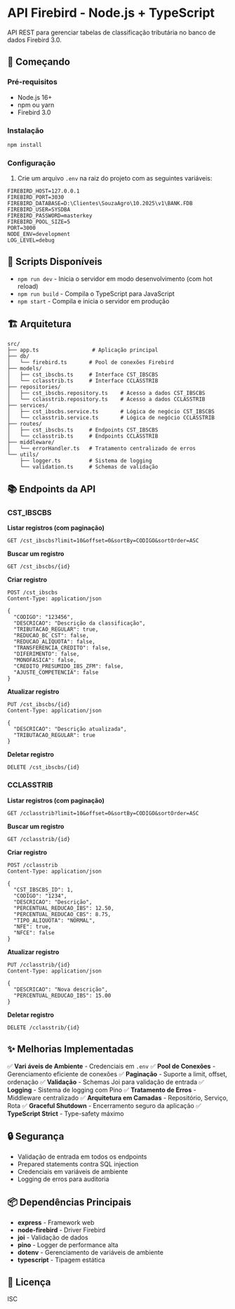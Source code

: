 # API Firebird - Node.js + TypeScript

API REST para gerenciar tabelas de classificação tributária no banco de dados Firebird 3.0.

## 🚀 Começando

### Pré-requisitos

- Node.js 16+
- npm ou yarn
- Firebird 3.0

### Instalação

```bash
npm install
```

### Configuração

1. Crie um arquivo `.env` na raiz do projeto com as seguintes variáveis:

```env
FIREBIRD_HOST=127.0.0.1
FIREBIRD_PORT=3030
FIREBIRD_DATABASE=D:\Clientes\SouzaAgro\10.2025\v1\BANK.FDB
FIREBIRD_USER=SYSDBA
FIREBIRD_PASSWORD=masterkey
FIREBIRD_POOL_SIZE=5
PORT=3000
NODE_ENV=development
LOG_LEVEL=debug
```

## 📝 Scripts Disponíveis

- `npm run dev` - Inicia o servidor em modo desenvolvimento (com hot reload)
- `npm run build` - Compila o TypeScript para JavaScript
- `npm start` - Compila e inicia o servidor em produção

## 🏗️ Arquitetura

```
src/
├── app.ts                 # Aplicação principal
├── db/
│   └── firebird.ts       # Pool de conexões Firebird
├── models/
│   ├── cst_ibscbs.ts     # Interface CST_IBSCBS
│   └── cclasstrib.ts     # Interface CCLASSTRIB
├── repositories/
│   ├── cst_ibscbs.repository.ts    # Acesso a dados CST_IBSCBS
│   └── cclasstrib.repository.ts    # Acesso a dados CCLASSTRIB
├── services/
│   ├── cst_ibscbs.service.ts       # Lógica de negócio CST_IBSCBS
│   └── cclasstrib.service.ts       # Lógica de negócio CCLASSTRIB
├── routes/
│   ├── cst_ibscbs.ts     # Endpoints CST_IBSCBS
│   └── cclasstrib.ts     # Endpoints CCLASSTRIB
├── middleware/
│   └── errorHandler.ts   # Tratamento centralizado de erros
└── utils/
    ├── logger.ts         # Sistema de logging
    └── validation.ts     # Schemas de validação
```

## 📚 Endpoints da API

### CST_IBSCBS

**Listar registros (com paginação)**
```
GET /cst_ibscbs?limit=10&offset=0&sortBy=CODIGO&sortOrder=ASC
```

**Buscar um registro**
```
GET /cst_ibscbs/{id}
```

**Criar registro**
```
POST /cst_ibscbs
Content-Type: application/json

{
  "CODIGO": "123456",
  "DESCRICAO": "Descrição da classificação",
  "TRIBUTACAO_REGULAR": true,
  "REDUCAO_BC_CST": false,
  "REDUCAO_ALIQUOTA": false,
  "TRANSFERENCIA_CREDITO": false,
  "DIFERIMENTO": false,
  "MONOFASICA": false,
  "CREDITO_PRESUMIDO_IBS_ZFM": false,
  "AJUSTE_COMPETENCIA": false
}
```

**Atualizar registro**
```
PUT /cst_ibscbs/{id}
Content-Type: application/json

{
  "DESCRICAO": "Descrição atualizada",
  "TRIBUTACAO_REGULAR": true
}
```

**Deletar registro**
```
DELETE /cst_ibscbs/{id}
```

### CCLASSTRIB

**Listar registros (com paginação)**
```
GET /cclasstrib?limit=10&offset=0&sortBy=CODIGO&sortOrder=ASC
```

**Buscar um registro**
```
GET /cclasstrib/{id}
```

**Criar registro**
```
POST /cclasstrib
Content-Type: application/json

{
  "CST_IBSCBS_ID": 1,
  "CODIGO": "1234",
  "DESCRICAO": "Descrição",
  "PERCENTUAL_REDUCAO_IBS": 12.50,
  "PERCENTUAL_REDUCAO_CBS": 8.75,
  "TIPO_ALIQUOTA": "NORMAL",
  "NFE": true,
  "NFCE": false
}
```

**Atualizar registro**
```
PUT /cclasstrib/{id}
Content-Type: application/json

{
  "DESCRICAO": "Nova descrição",
  "PERCENTUAL_REDUCAO_IBS": 15.00
}
```

**Deletar registro**
```
DELETE /cclasstrib/{id}
```

## ✨ Melhorias Implementadas

✅ **Vari áveis de Ambiente** - Credenciais em `.env`
✅ **Pool de Conexões** - Gerenciamento eficiente de conexões
✅ **Paginação** - Suporte a limit, offset, ordenação
✅ **Validação** - Schemas Joi para validação de entrada
✅ **Logging** - Sistema de logging com Pino
✅ **Tratamento de Erros** - Middleware centralizado
✅ **Arquitetura em Camadas** - Repositório, Serviço, Rota
✅ **Graceful Shutdown** - Encerramento seguro da aplicação
✅ **TypeScript Strict** - Type-safety máximo

## 🔒 Segurança

- Validação de entrada em todos os endpoints
- Prepared statements contra SQL injection
- Credenciais em variáveis de ambiente
- Logging de erros para auditoria

## 📦 Dependências Principais

- **express** - Framework web
- **node-firebird** - Driver Firebird
- **joi** - Validação de dados
- **pino** - Logger de performance alta
- **dotenv** - Gerenciamento de variáveis de ambiente
- **typescript** - Tipagem estática

## 📄 Licença

ISC
